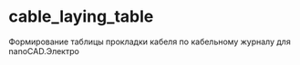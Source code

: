 # cable_laying_table
Формирование таблицы прокладки кабеля по кабельному журналу для nanoCAD.Электро
